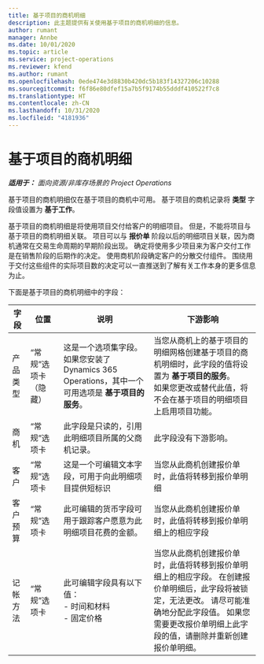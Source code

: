 ```yaml
---
title: 基于项目的商机明细
description: 此主题提供有关使用基于项目的商机明细的信息。
author: rumant
manager: Annbe
ms.date: 10/01/2020
ms.topic: article
ms.service: project-operations
ms.reviewer: kfend
ms.author: rumant
ms.openlocfilehash: 0ede474e3d8830b420dc5b183f14327206c10288
ms.sourcegitcommit: f6f86e80dfef15a7b5f9174b55dddf410522f7c8
ms.translationtype: HT
ms.contentlocale: zh-CN
ms.lasthandoff: 10/31/2020
ms.locfileid: "4181936"
---
```

# <a name="project-based-opportunity-lines"></a>基于项目的商机明细

_**适用于：** 面向资源/非库存场景的 Project Operations_


基于项目的商机明细仅在基于项目的商机中可用。 基于项目的商机记录将 **类型** 字段值设置为 **基于工作**。

基于项目的商机明细是将使用项目交付给客户的明细项目。 但是，不能将项目与基于项目的商机明细关联。 项目可以与 **报价单** 阶段以后的明细项目关联，因为商机通常在交易生命周期的早期阶段出现。 确定将使用多少项目来为客户交付工作是在销售阶段的后期作的决定。 使用商机阶段确定客户的分散交付组件。 围绕用于交付这些组件的实际项目数的决定可以一直推送到了解有关工作本身的更多信息为止。

下面是基于项目的商机明细中的字段：

| **字段** | **位置** | **说明** | **下游影响** |
| --- | --- | --- | --- |
| 产品类型 | “常规”选项卡（隐藏） | 这是一个选项集字段。 如果您安装了 Dynamics 365 Operations，其中一个可用选项是 **基于项目的服务**。  | 当您从商机上的基于项目的明细网格创建基于项目的商机明细时，此字段的值将设置为 **基于项目的服务**。 <br> 如果您更改或替代此值，将不会在基于项目的明细项目上启用项目功能。 |
| 商机​​ | “常规”选项卡 | 此字段是只读的，引用此明细项目所属的父商机记录。 | 此字段没有下游影响。 |
| 客户 | “常规”选项卡 | 这是一个可编辑文本字段，可用于向此明细项目提供短标识 | 当您从此商机创建报价单时，此值将转移到报价单明细 |
| 客户预算 | “常规”选项卡 | 此可编辑的货币字段可用于跟踪客户愿意为此明细项目花费的金额。 | 当您从此商机创建报价单时，此值将转移到报价单明细上的相应字段 |
| 记帐方法 | “常规”选项卡 | 此可编辑字段具有以下值：</br>- 时间和材料</br>- 固定价格 | 当您从此商机创建报价单时，此值将转移到报价单明细上的相应字段。 在创建报价单明细后，此字段将被锁定，无法更改。 请尽可能准确地分配此字段值。 如果您需要更改报价单明细上此字段的值，请删除并重新创建报价单明细。 |
